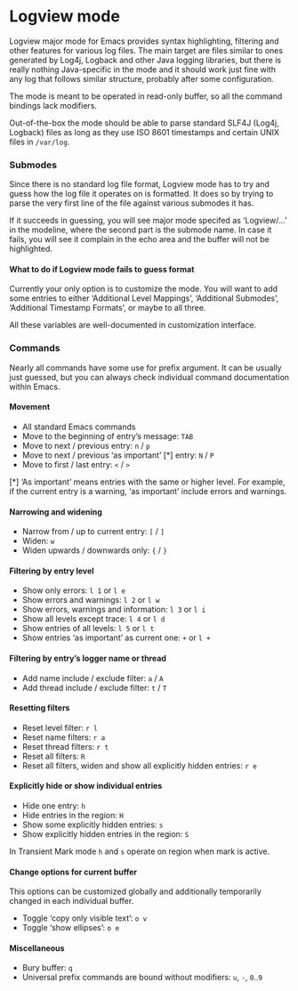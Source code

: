 # Logview mode

Logview major mode for Emacs provides syntax highlighting, filtering
and other features for various log files.  The main target are files
similar to ones generated by Log4j, Logback and other Java logging
libraries, but there is really nothing Java-specific in the mode and
it should work just fine with any log that follows similar structure,
probably after some configuration.

The mode is meant to be operated in read-only buffer, so all the
command bindings lack modifiers.

Out-of-the-box the mode should be able to parse standard SLF4J (Log4j,
Logback) files as long as they use ISO 8601 timestamps and certain
UNIX files in `/var/log`.


### Submodes

Since there is no standard log file format, Logview mode has to try
and guess how the log file it operates on is formatted.  It does so by
trying to parse the very first line of the file against various
submodes it has.

If it succeeds in guessing, you will see major mode specifed as
‘Logview/...’ in the modeline, where the second part is the submode
name.  In case it fails, you will see it complain in the echo area and
the buffer will not be highlighted.

#### What to do if Logview mode fails to guess format

Currently your only option is to customize the mode.  You will want to
add some entries to either ‘Additional Level Mappings’, ‘Additional
Submodes’, ‘Additional Timestamp Formats’, or maybe to all three.

All these variables are well-documented in customization interface.


### Commands

Nearly all commands have some use for prefix argument.  It can be
usually just guessed, but you can always check individual command
documentation within Emacs.

#### Movement

* All standard Emacs commands
* Move to the beginning of entry’s message: `TAB`
* Move to next / previous entry: `n` / `p`
* Move to next / previous ‘as important’ [*] entry: `N` / `P` 
* Move to first / last entry: `<` / `>`

[*] ‘As important’ means entries with the same or higher level.  For
    example, if the current entry is a warning, ‘as important’ include
    errors and warnings.

#### Narrowing and widening

* Narrow from / up to current entry: `[` / `]`
* Widen: `w`
* Widen upwards / downwards only: `{` / `}`

#### Filtering by entry level

* Show only errors: `l 1` or `l e`
* Show errors and warnings: `l 2` or `l w`
* Show errors, warnings and information: `l 3` or `l i`
* Show all levels except trace: `l 4` or `l d`
* Show entries of all levels: `l 5` or `l t`
* Show entries ‘as important’ as current one: `+` or `l +`

#### Filtering by entry’s logger name or thread

* Add name include / exclude filter: `a` / `A`
* Add thread include / exclude filter: `t` / `T`

#### Resetting filters

* Reset level filter: `r l`
* Reset name filters: `r a`
* Reset thread filters: `r t`
* Reset all filters: `R`
* Reset all filters, widen and show all explicitly hidden entries: `r e`

#### Explicitly hide or show individual entries

* Hide one entry: `h`
* Hide entries in the region: `H`
* Show some explicitly hidden entries: `s`
* Show explicitly hidden entries in the region: `S`

In Transient Mark mode `h` and `s` operate on region when mark is
active.

#### Change options for current buffer

This options can be customized globally and additionally temporarily
changed in each individual buffer.

* Toggle ‘copy only visible text’: `o v`
* Toggle ‘show ellipses’: `o e`

#### Miscellaneous

* Bury buffer: `q`
* Universal prefix commands are bound without modifiers: `u`, `-`, `0`..`9`
